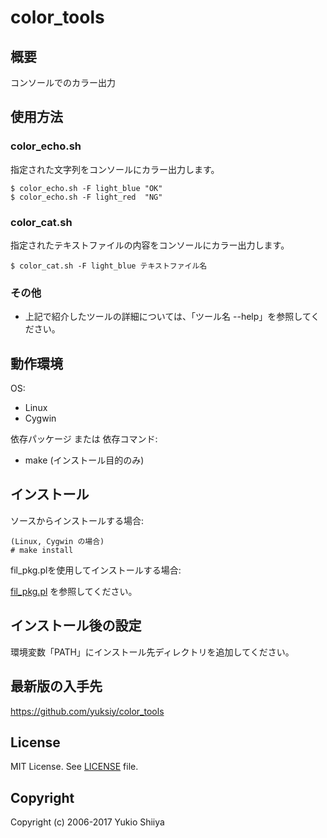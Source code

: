 # color_tools

## 概要

コンソールでのカラー出力

## 使用方法

### color_echo.sh

指定された文字列をコンソールにカラー出力します。

    $ color_echo.sh -F light_blue "OK"
    $ color_echo.sh -F light_red  "NG"

### color_cat.sh

指定されたテキストファイルの内容をコンソールにカラー出力します。

    $ color_cat.sh -F light_blue テキストファイル名

### その他

* 上記で紹介したツールの詳細については、「ツール名 --help」を参照してください。

## 動作環境

OS:

* Linux
* Cygwin

依存パッケージ または 依存コマンド:

* make (インストール目的のみ)

## インストール

ソースからインストールする場合:

    (Linux, Cygwin の場合)
    # make install

fil_pkg.plを使用してインストールする場合:

[fil_pkg.pl](https://github.com/yuksiy/fil_tools_pl/blob/master/README.md#fil_pkgpl) を参照してください。

## インストール後の設定

環境変数「PATH」にインストール先ディレクトリを追加してください。

## 最新版の入手先

<https://github.com/yuksiy/color_tools>

## License

MIT License. See [LICENSE](https://github.com/yuksiy/color_tools/blob/master/LICENSE) file.

## Copyright

Copyright (c) 2006-2017 Yukio Shiiya
